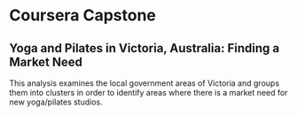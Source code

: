 # Coursera Capstone

## Yoga and Pilates in Victoria, Australia: Finding a Market Need

This analysis examines the local government areas of Victoria and groups them into clusters in order to identify areas where there is a market need for new yoga/pilates studios.

